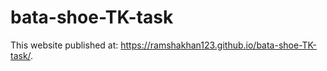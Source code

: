 # bata-shoe-TK-task
This website published at:  https://ramshakhan123.github.io/bata-shoe-TK-task/.
